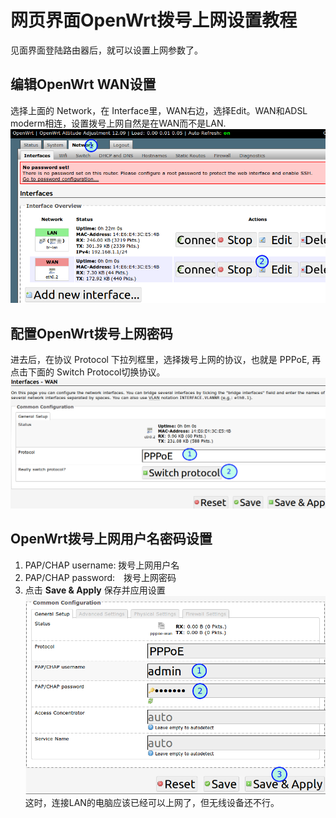 # 网页界面OpenWrt拨号上网设置教程

见面界面登陆路由器后，就可以设置上网参数了。

## 编辑OpenWrt WAN设置
选择上面的 Network，在 Interface里，WAN右边，选择Edit。WAN和ADSL　moderm相连，设置拨号上网自然是在WAN而不是LAN.
![](images/2.3.wan-edit.png)
	
## 配置OpenWrt拨号上网密码
进去后，在协议 Protocol 下拉列框里，选择拨号上网的协议，也就是 PPPoE, 再点击下面的 Switch Protocol切换协议。
![](images/2.3.pppoe-switch.png)
	
## OpenWrt拨号上网用户名密码设置
1. PAP/CHAP username: 拨号上网用户名 
2. PAP/CHAP password:　拨号上网密码
3. 点击 **Save & Apply** 保存并应用设置
![](images/2.3.pppoe-username-password.png)
这时，连接LAN的电脑应该已经可以上网了，但无线设备还不行。
	
	